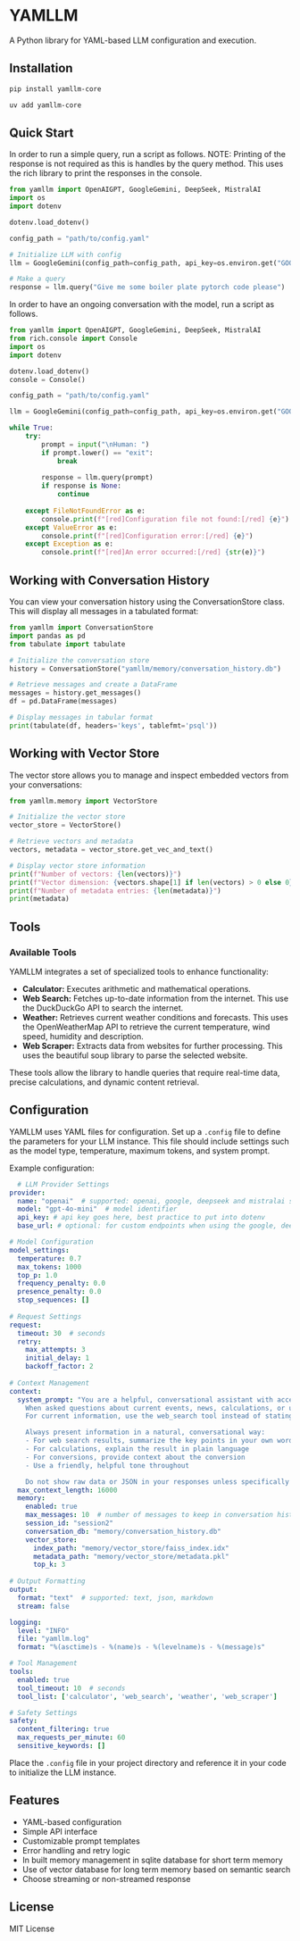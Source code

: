 # YAMLLM

A Python library for YAML-based LLM configuration and execution.

## Installation

```bash
pip install yamllm-core
```

```bash
uv add yamllm-core
```

## Quick Start

In order to run a simple query, run a script as follows. NOTE: Printing of the response is not required as this is handles by the query method. This uses the rich library to print the responses in the console.

```python
from yamllm import OpenAIGPT, GoogleGemini, DeepSeek, MistralAI
import os
import dotenv

dotenv.load_dotenv()

config_path = "path/to/config.yaml"

# Initialize LLM with config
llm = GoogleGemini(config_path=config_path, api_key=os.environ.get("GOOGLE_API_KEY"))

# Make a query
response = llm.query("Give me some boiler plate pytorch code please")
```

In order to have an ongoing conversation with the model, run a script as follows.

```python
from yamllm import OpenAIGPT, GoogleGemini, DeepSeek, MistralAI
from rich.console import Console
import os
import dotenv

dotenv.load_dotenv()
console = Console()

config_path = "path/to/config.yaml"

llm = GoogleGemini(config_path=config_path, api_key=os.environ.get("GOOGLE_API_KEY"))

while True:
    try:          
        prompt = input("\nHuman: ")
        if prompt.lower() == "exit":
            break
        
        response = llm.query(prompt)
        if response is None:
            continue
        
    except FileNotFoundError as e:
        console.print(f"[red]Configuration file not found:[/red] {e}")
    except ValueError as e:
        console.print(f"[red]Configuration error:[/red] {e}")
    except Exception as e:
        console.print(f"[red]An error occurred:[/red] {str(e)}")
```

## Working with Conversation History

You can view your conversation history using the ConversationStore class. This will display all messages in a tabulated format:

```python
from yamllm import ConversationStore
import pandas as pd
from tabulate import tabulate

# Initialize the conversation store
history = ConversationStore("yamllm/memory/conversation_history.db")

# Retrieve messages and create a DataFrame
messages = history.get_messages()
df = pd.DataFrame(messages)

# Display messages in tabular format
print(tabulate(df, headers='keys', tablefmt='psql'))
```

## Working with Vector Store

The vector store allows you to manage and inspect embedded vectors from your conversations:

```python
from yamllm.memory import VectorStore

# Initialize the vector store
vector_store = VectorStore()

# Retrieve vectors and metadata
vectors, metadata = vector_store.get_vec_and_text()

# Display vector store information
print(f"Number of vectors: {len(vectors)}")
print(f"Vector dimension: {vectors.shape[1] if len(vectors) > 0 else 0}")
print(f"Number of metadata entries: {len(metadata)}")
print(metadata)
```

## Tools

### Available Tools

YAMLLM integrates a set of specialized tools to enhance functionality:

- **Calculator:** Executes arithmetic and mathematical operations.
- **Web Search:** Fetches up-to-date information from the internet. This use the DuckDuckGo API to search the internet.
- **Weather:** Retrieves current weather conditions and forecasts. This uses the OpenWeatherMap API to retrieve the current temperature, wind speed, humidity and description.
- **Web Scraper:** Extracts data from websites for further processing. This uses the beautiful soup library to parse the selected website.

These tools allow the library to handle queries that require real-time data, precise calculations, and dynamic content retrieval.

## Configuration
YAMLLM uses YAML files for configuration. Set up a `.config` file to define the parameters for your LLM instance. This file should include settings such as the model type, temperature, maximum tokens, and system prompt.

Example configuration:

```yaml
  # LLM Provider Settings
provider:
  name: "openai"  # supported: openai, google, deepseek and mistralai supported.
  model: "gpt-4o-mini"  # model identifier
  api_key: # api key goes here, best practice to put into dotenv
  base_url: # optional: for custom endpoints when using the google, deepseek or mistral

# Model Configuration
model_settings:
  temperature: 0.7
  max_tokens: 1000
  top_p: 1.0
  frequency_penalty: 0.0
  presence_penalty: 0.0
  stop_sequences: []
  
# Request Settings
request:
  timeout: 30  # seconds
  retry:
    max_attempts: 3
    initial_delay: 1
    backoff_factor: 2
    
# Context Management
context:
  system_prompt: "You are a helpful, conversational assistant with access to tools. 
    When asked questions about current events, news, calculations, or unit conversions, use the appropriate tool.
    For current information, use the web_search tool instead of stating you don't have up-to-date information.

    Always present information in a natural, conversational way:
    - For web search results, summarize the key points in your own words
    - For calculations, explain the result in plain language
    - For conversions, provide context about the conversion
    - Use a friendly, helpful tone throughout

    Do not show raw data or JSON in your responses unless specifically asked to do so."
  max_context_length: 16000
  memory:
    enabled: true
    max_messages: 10  # number of messages to keep in conversation history
    session_id: "session2"
    conversation_db: "memory/conversation_history.db"
    vector_store:
      index_path: "memory/vector_store/faiss_index.idx"
      metadata_path: "memory/vector_store/metadata.pkl"
      top_k: 3
    
# Output Formatting
output:
  format: "text"  # supported: text, json, markdown
  stream: false

logging:
  level: "INFO"
  file: "yamllm.log"
  format: "%(asctime)s - %(name)s - %(levelname)s - %(message)s"

# Tool Management 
tools:
  enabled: true
  tool_timeout: 10  # seconds
  tool_list: ['calculator', 'web_search', 'weather', 'web_scraper']

# Safety Settings
safety:
  content_filtering: true
  max_requests_per_minute: 60
  sensitive_keywords: []
```

Place the `.config` file in your project directory and reference it in your code to initialize the LLM instance.

## Features

- YAML-based configuration
- Simple API interface
- Customizable prompt templates
- Error handling and retry logic
- In built memory management in sqlite database for short term memory
- Use of vector database for long term memory based on semantic search
- Choose streaming or non-streamed response

## License

MIT License